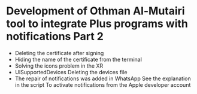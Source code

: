 # Development of Othman Al-Mutairi tool to integrate Plus programs with notifications Part 2

- Deleting the certificate after signing 
- Hiding the name of the certificate from the terminal 
- Solving the icons problem in the XR 
- UISupportedDevices Deleting the devices file 
- The repair of notifications was added in WhatsApp See the explanation in the script To activate notifications from the Apple developer account
